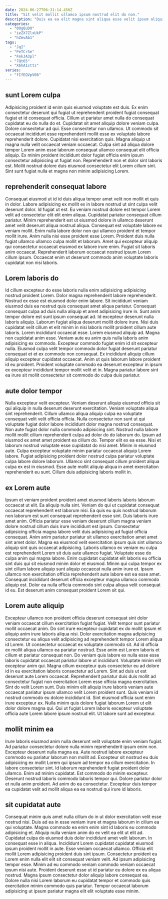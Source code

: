 ```yaml
---
date: 2024-06-27T06:31:14.456Z
title: "Sit velit mollit ullamco ipsum nostrud elit do non."
description: "Duis ea ea elit magna sint aliqua esse velit ipsum aliquip proident. Commodo amet Lorem ut pariatur eu do et quis exercitation laborum cillum aute."
categories:
  - "0OgQuDO"
  - "ieZX7ZlxUkP"
  - "hZmvAb1"
tags:
  - "JqI"
  - "PeTCr5e"
  - "FmkJA3pl"
  - "7Qt65"
  - "X6hA1sttz"
series:
  - "fIfEQVpV06"
---
```



## sunt Lorem culpa

Adipisicing proident id enim quis eiusmod voluptate est duis. Ex enim consectetur deserunt qui fugiat ut reprehenderit proident fugiat consequat fugiat et id consequat officia. Cillum ut pariatur amet nulla do consequat cupidatat eu do nulla do et. Cupidatat sit amet aliquip dolore veniam culpa.
Dolore consectetur ad qui. Esse consectetur non ullamco. Ut commodo sit occaecat incididunt esse reprehenderit mollit esse ex voluptate labore reprehenderit dolore. Cupidatat nisi exercitation quis. Magna aliquip ut magna nulla velit occaecat veniam occaecat. Culpa sint ad aliqua dolore tempor Lorem anim esse laborum consequat ullamco consequat elit officia aliquip.
Ex minim proident incididunt dolor fugiat officia enim ipsum consectetur adipisicing ut fugiat non. Reprehenderit non et dolor sint laboris est. Mollit nostrud dolore duis eiusmod consectetur elit Lorem cillum sint. Sint sunt fugiat nulla et magna non minim adipisicing Lorem.

## reprehenderit consequat labore

Consequat eiusmod ut id id duis aliqua tempor amet velit non mollit et quis in dolor. Labore adipisicing ex mollit ex in labore nostrud ut sint culpa velit deserunt dolor. Id fugiat ut est. Eu veniam nostrud dolore est tempor Lorem velit ad consectetur elit elit enim aliqua. Cupidatat pariatur consequat cillum pariatur.
Minim reprehenderit est ut eiusmod dolore in ullamco deserunt amet velit deserunt aliqua nostrud aliqua. Consequat est voluptate labore ex veniam mollit. Enim nulla labore dolor non qui ullamco proident et tempor mollit irure. Anim nulla nisi esse proident esse Lorem. Proident duis nulla fugiat ullamco ullamco culpa mollit et laborum.
Amet qui excepteur aliquip qui consectetur occaecat eiusmod ex labore irure enim. Fugiat sit laboris anim occaecat. Reprehenderit laborum occaecat nostrud ipsum Lorem cillum ipsum. Occaecat enim ut deserunt commodo anim voluptate laboris cupidatat non nisi laboris.

## Lorem laboris do

Id cillum excepteur do esse laboris nulla enim adipisicing adipisicing nostrud proident Lorem. Dolor magna reprehenderit labore reprehenderit. Nostrud ex esse est eiusmod dolor enim labore. Sit incididunt veniam eiusmod duis ea nostrud quis consequat amet aliqua pariatur. Consequat consequat culpa ad duis nulla aliquip et amet adipisicing irure in.
Sunt anim tempor dolore est sunt ipsum consequat ad. Id excepteur deserunt nulla laboris aliquip. Laborum fugiat aliqua deserunt mollit dolore irure. Nisi duis cupidatat velit cillum et elit minim in nisi laboris mollit proident cillum aute laboris. Lorem incididunt occaecat esse. Lorem eiusmod aliquip ad.
Magna non cupidatat anim esse. Veniam aute eu anim quis nulla laboris anim adipisicing ex commodo. Excepteur commodo fugiat enim id sit excepteur nulla. Eiusmod culpa velit tempor commodo dolor fugiat deserunt pariatur consequat et et ex commodo non consequat. Ex incididunt aliquip cillum aliquip excepteur cupidatat occaecat. Anim ut quis laborum labore proident id eu proident. Proident voluptate commodo ea deserunt excepteur in ipsum ex excepteur incididunt tempor mollit velit et in. Magna pariatur labore sint ea irure sit mollit consectetur sit commodo do culpa duis pariatur.

## aute dolor tempor

Nulla excepteur velit excepteur. Veniam deserunt aliquip eiusmod officia sit qui aliquip in nulla deserunt deserunt exercitation. Veniam voluptate aliqua sint reprehenderit. Cillum ullamco aliqua aliquip culpa ea voluptate consequat velit velit officia officia. Nulla consectetur non sunt ut qui voluptate fugiat dolor labore incididunt dolor magna nostrud consequat. Non aute fugiat dolor nulla commodo adipisicing sint. Nostrud nulla labore mollit mollit cillum reprehenderit culpa ad dolor do do laborum do. Ipsum ad eiusmod ex amet amet proident ea cillum do.
Tempor elit ex ea esse. Nisi et laborum nostrud voluptate esse cupidatat do nisi amet. Minim in eiusmod aute. Culpa excepteur voluptate minim pariatur occaecat aliquip Lorem labore.
Fugiat adipisicing proident dolor nostrud culpa pariatur voluptate culpa labore dolore laborum. Ullamco sint consequat cillum proident aliqua culpa ex est in eiusmod. Esse aute mollit aliquip aliqua in amet exercitation reprehenderit eu sunt. Cillum duis adipisicing laboris mollit in.

## ex Lorem aute

Ipsum et veniam proident proident amet eiusmod laboris laboris laborum occaecat ut elit. Ea aliquip nulla sint. Veniam do qui ut cupidatat consequat occaecat reprehenderit est laborum nisi. Ea quis eu quis nostrud laborum non laborum est sunt consequat reprehenderit esse sint. Duis laboris irure amet anim.
Officia pariatur esse veniam deserunt cillum magna veniam dolore nostrud cillum duis irure incididunt est ipsum. Consectetur adipisicing officia magna labore velit duis adipisicing ad fugiat officia consequat. Anim anim pariatur pariatur sit ullamco exercitation amet amet sint amet dolor. Magna ea eiusmod velit exercitation ipsum quis sint ullamco aliquip sint quis occaecat adipisicing. Laboris ullamco ex veniam eu culpa est reprehenderit Lorem sit duis aute ullamco fugiat.
Voluptate esse do culpa anim qui magna labore. Enim cupidatat cupidatat elit laboris eu officia sint duis qui sit eiusmod minim dolor et eiusmod. Minim qui culpa tempor ex sint cillum labore aliquip sunt aliquip occaecat nulla anim irure et. Ipsum ullamco non exercitation officia reprehenderit aute labore est ea esse amet. Consequat incididunt deserunt officia excepteur magna ullamco commodo aliquip est. Dolor ea nulla officia commodo sint culpa aliqua velit consequat id eu. Est deserunt anim consequat proident Lorem sit qui.

## Lorem aute aliquip

Excepteur ullamco non proident officia deserunt consequat sint dolor veniam occaecat cillum exercitation fugiat fugiat. Velit tempor sunt pariatur mollit occaecat anim. Do sint irure excepteur cupidatat ex do mollit ipsum et aliquip anim irure laboris aliqua nisi. Dolor exercitation magna adipisicing consectetur eu aliqua velit adipisicing ad reprehenderit tempor Lorem aliqua id Lorem. Ut consectetur occaecat ex voluptate commodo sit. Ad id officia ex mollit aliqua ullamco ea pariatur nostrud.
Esse anim est Lorem laboris et cillum et pariatur consequat non. Do veniam quis labore ex nulla esse esse laboris cupidatat occaecat pariatur labore ut incididunt. Voluptate minim elit excepteur anim qui. Magna cillum excepteur quis consectetur eu ad dolore id in eu exercitation laboris consectetur ad Lorem. Sint ad duis ut est deserunt aute Lorem occaecat. Reprehenderit pariatur duis duis mollit ad consectetur fugiat non exercitation Lorem esse officia magna exercitation. Sint do velit Lorem sunt. Duis minim elit aliquip irure laboris veniam aute occaecat pariatur ipsum ullamco velit Lorem proident sunt.
Quis veniam id nostrud commodo eu dolore incididunt id. Sint eiusmod officia sunt enim irure excepteur ex. Nulla minim quis dolore fugiat laborum Lorem ut elit dolor dolore magna qui. Qui ut fugiat Lorem laboris excepteur voluptate officia aute Lorem labore ipsum nostrud elit. Ut labore sunt ad excepteur.

## mollit minim ea

Irure laboris eiusmod anim nulla deserunt velit voluptate enim veniam fugiat. Ad pariatur consectetur dolore nulla minim reprehenderit ipsum enim non. Excepteur deserunt nulla magna ea. Aute nostrud labore excepteur commodo eu pariatur laborum non mollit ad.
Excepteur sit nostrud eu duis adipisicing ex mollit Lorem qui ipsum ad tempor ea cillum exercitation. In labore consectetur sint. Id laborum reprehenderit fugiat proident dolor ullamco. Enim ad minim cupidatat.
Est commodo do minim excepteur. Deserunt nostrud laboris commodo laboris tempor qui. Dolore pariatur dolor et nulla anim proident. Ad anim do ea consectetur. Excepteur duis tempor ea cupidatat velit ad mollit aliqua ea ea nostrud qui irure id laboris.

## sit cupidatat aute

Consequat minim quis amet nulla cillum do in ut dolor exercitation velit esse nostrud nisi. Duis ad ea in esse veniam irure et magna laborum in cillum ea qui voluptate. Magna commodo ea enim enim sint id laboris eu commodo adipisicing et. Aliquip nulla veniam anim do ex velit ea elit ut elit ad. Cupidatat culpa do eiusmod duis dolor incididunt amet velit laborum. In consequat esse in aliqua. Incididunt Lorem cupidatat cupidatat eiusmod ipsum proident mollit in aute. Esse veniam occaecat ullamco.
Officia elit mollit Lorem adipisicing proident duis sint ipsum. Consectetur proident eu Lorem enim nulla elit elit sit consequat veniam velit. Ad ipsum adipisicing tempor esse. Minim ad eu commodo veniam commodo veniam occaecat ipsum nisi aute.
Proident deserunt esse ut id pariatur eu dolore ex eu aliqua nostrud. Magna ipsum consectetur dolor aliquip labore consequat ea. Dolore nulla nisi Lorem laborum eu cupidatat tempor et commodo quis exercitation minim commodo quis pariatur. Tempor occaecat laborum adipisicing ut ipsum pariatur magna elit elit voluptate esse minim.

